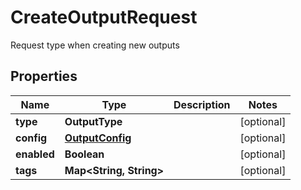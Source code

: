 

# CreateOutputRequest

Request type when creating new outputs

## Properties

| Name | Type | Description | Notes |
|------------ | ------------- | ------------- | -------------|
|**type** | **OutputType** |  |  [optional] |
|**config** | [**OutputConfig**](OutputConfig.md) |  |  [optional] |
|**enabled** | **Boolean** |  |  [optional] |
|**tags** | **Map&lt;String, String&gt;** |  |  [optional] |




